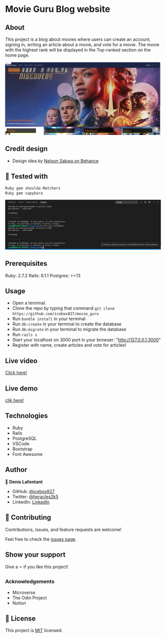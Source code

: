 # Movie Guru Blog website

## About

This project is a blog about movies where users can create an account, signing in, writing an article about a movie, and vote for a movie.
The movie with the highest rank will be displayed in the Top-ranked section on the home page.

![SCREENSHOT](APP_SCREENSHOT.png)

## Credit design
- Design idea by [Nelson Sakwa on Behance](https://www.behance.net/sakwadesignstudio)

## 🔨 Tested with
    Ruby gem shoulda Matchers
    Ruby gem capybara
![Screenshot](test.png)

## Prerequisites

Ruby: 2.7.2 Rails: 6.1.1 Postgres: >=13

## Usage

- Open a terminal.
- Clone the repo by typing that command `git clone https://github.com/icebox827/movie_guru` 
- Run `bundle install` in your terminal
- Run `db:create` in your terminal to create the database
- Run `db:migrate` in your terminal to migrate the database
- Run `rails s`
- Start your localhost on 3000 port in your browser: "http://127.0.0.1:3000"
- Register with name, create articles and vote for articles!


## Live video
[Click here!](https://www.loom.com/share/be53de7e498f416e8c7433a86afee15e)

## Live demo
[clik here!](https://dashboard.heroku.com/apps/warm-brook-00540)

## Technologies

- Ruby
- Rails
- PostgreSQL
- VSCode
- Bootstrap
- Font Awesome

## Author

👤 **Denis Lafontant**

- GitHub: [@icebox827](https://github.com/icebox827)
- Twitter: [@heracles2k5](https://twitter.com/@heracles2k5)
- LinkedIn: [LinkedIn](https://www.linkedin.com/in/denis-lafontant/)

## 🤝 Contributing

Contributions, issues, and feature requests are welcome!

Feel free to check the [issues page](https://github.com/icebox827/movie_guru/issues/1).

## Show your support

Give a ⭐️ if you like this project!

### Acknowledgements

- Microverse
- The Odin Project
- Notion

## 📝 License

This project is [MIT](./LICENSE) licensed.